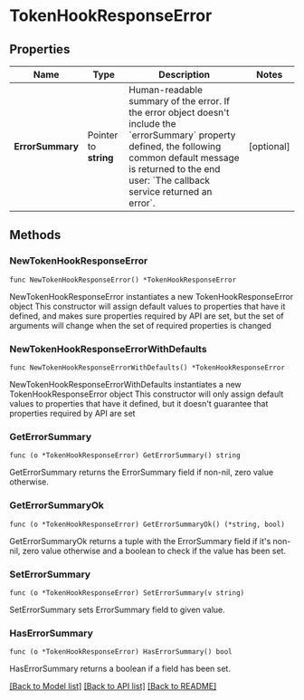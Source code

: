 # TokenHookResponseError

## Properties

Name | Type | Description | Notes
------------ | ------------- | ------------- | -------------
**ErrorSummary** | Pointer to **string** | Human-readable summary of the error. If the error object doesn&#39;t include the &#x60;errorSummary&#x60; property defined, the following common default message is returned to the end user: &#x60;The callback service returned an error&#x60;. | [optional] 

## Methods

### NewTokenHookResponseError

`func NewTokenHookResponseError() *TokenHookResponseError`

NewTokenHookResponseError instantiates a new TokenHookResponseError object
This constructor will assign default values to properties that have it defined,
and makes sure properties required by API are set, but the set of arguments
will change when the set of required properties is changed

### NewTokenHookResponseErrorWithDefaults

`func NewTokenHookResponseErrorWithDefaults() *TokenHookResponseError`

NewTokenHookResponseErrorWithDefaults instantiates a new TokenHookResponseError object
This constructor will only assign default values to properties that have it defined,
but it doesn't guarantee that properties required by API are set

### GetErrorSummary

`func (o *TokenHookResponseError) GetErrorSummary() string`

GetErrorSummary returns the ErrorSummary field if non-nil, zero value otherwise.

### GetErrorSummaryOk

`func (o *TokenHookResponseError) GetErrorSummaryOk() (*string, bool)`

GetErrorSummaryOk returns a tuple with the ErrorSummary field if it's non-nil, zero value otherwise
and a boolean to check if the value has been set.

### SetErrorSummary

`func (o *TokenHookResponseError) SetErrorSummary(v string)`

SetErrorSummary sets ErrorSummary field to given value.

### HasErrorSummary

`func (o *TokenHookResponseError) HasErrorSummary() bool`

HasErrorSummary returns a boolean if a field has been set.


[[Back to Model list]](../README.md#documentation-for-models) [[Back to API list]](../README.md#documentation-for-api-endpoints) [[Back to README]](../README.md)


